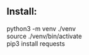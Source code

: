 ## Install: 
python3 -m venv ./venv  
source ./venv/bin/activate  
pip3 install requests  

<!-- 
Windows:
For step 2:
venv\scripts\activate 
-->